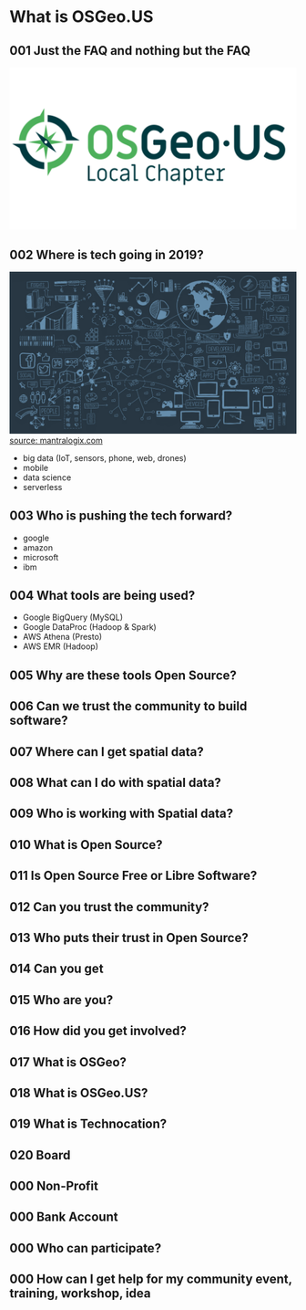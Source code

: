 # What is OSGeo.US

## 001 Just the FAQ and nothing but the FAQ

![Tux, the Linux mascot](/img/osgeo-us-logo.svg)

## 002 Where is tech going in 2019?

![Buzzwords](/img/ml_pictogram.png)
[source: mantralogix.com](https://mantralogix.com/news/16-tech-buzzwords-you-need-to-know/)

- big data (IoT, sensors, phone, web, drones)
- mobile
- data science
- serverless

## 003 Who is pushing the tech forward?

- google
- amazon
- microsoft
- ibm

## 004 What tools are being used?

- Google BigQuery (MySQL)
- Google DataProc (Hadoop & Spark)
- AWS Athena (Presto)
- AWS EMR (Hadoop)

## 005 Why are these tools Open Source?

## 006 Can we trust the community to build software?

## 007 Where can I get spatial data?

## 008 What can I do with spatial data?

## 009 Who is working with Spatial data?

## 010 What is Open Source?

## 011 Is Open Source Free or Libre Software?

## 012 Can you trust the community?

## 013 Who puts their trust in Open Source?

## 014 Can you get

## 015 Who are you?

## 016 How did you get involved?

## 017 What is OSGeo?

## 018 What is OSGeo.US?

## 019 What is Technocation?

## 020 Board

## 000 Non-Profit

## 000 Bank Account

## 000 Who can participate?

## 000 How can I get help for my community event, training, workshop, idea
